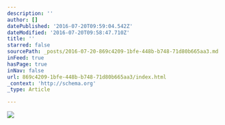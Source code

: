 ```yaml
---
description: ''
author: []
datePublished: '2016-07-20T09:59:04.542Z'
dateModified: '2016-07-20T09:58:47.710Z'
title: ''
starred: false
sourcePath: _posts/2016-07-20-869c4209-1bfe-448b-b748-71d80b665aa3.md
inFeed: true
hasPage: true
inNav: false
url: 869c4209-1bfe-448b-b748-71d80b665aa3/index.html
_context: 'http://schema.org'
_type: Article

---
```

![](https://the-grid-user-content.s3-us-west-2.amazonaws.com/04909079-b4cf-45d7-a204-f0f328986828.png)